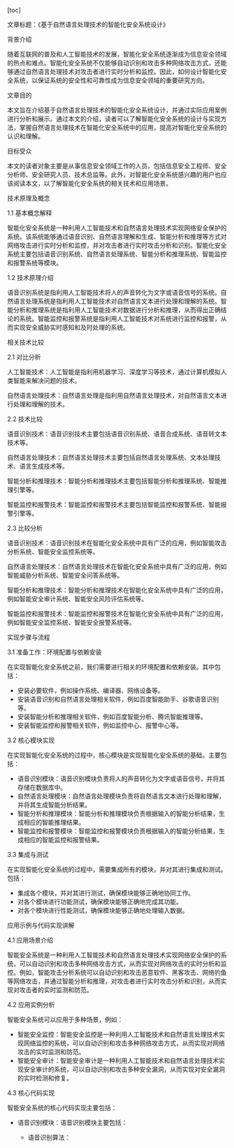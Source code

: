 
[toc]                    
                
                
文章标题：《基于自然语言处理技术的智能化安全系统设计》

背景介绍

随着互联网的普及和人工智能技术的发展，智能化安全系统逐渐成为信息安全领域的热点和难点。智能化安全系统不仅能够自动识别和攻击多种网络攻击方式，还能够通过自然语言处理技术对攻击者进行实时分析和监控。因此，如何设计智能化安全系统，以保证系统的安全性和可靠性成为信息安全领域的重要研究方向。

文章目的

本文旨在介绍基于自然语言处理技术的智能化安全系统设计，并通过实际应用案例进行分析和展示。通过本文的介绍，读者可以了解智能化安全系统的设计与实现方法，掌握自然语言处理技术在智能化安全系统中的应用，提高对智能化安全系统的认识和理解。

目标受众

本文的读者对象主要是从事信息安全领域工作的人员，包括信息安全工程师、安全分析师、安全研究人员、技术总监等。此外，对智能化安全系统感兴趣的用户也应该阅读本文，以了解智能化安全系统的相关技术和应用场景。

技术原理及概念

1.1 基本概念解释

智能化安全系统是一种利用人工智能技术和自然语言处理技术实现网络安全保护的系统。该系统能够通过语音识别、自然语言理解和生成、智能分析和推理等方式对网络攻击进行实时分析和监控，并对攻击者进行实时攻击分析和识别。智能化安全系统主要包括语音识别系统、自然语言处理系统、智能分析和推理系统、智能监控和报警系统等模块。

1.2 技术原理介绍

语音识别系统是指利用人工智能技术将人的声音转化为文字或语音信号的系统。自然语言处理系统是指利用人工智能技术对自然语言文本进行处理和理解的系统。智能分析和推理系统是指利用人工智能技术对数据进行分析和推理，从而得出正确结论的系统。智能监控和报警系统是指利用人工智能技术对系统进行监控和报警，从而实现安全威胁实时感知和及时处理的系统。

相关技术比较

2.1 对比分析

人工智能技术：人工智能是指利用机器学习、深度学习等技术，通过计算机模拟人类智能来解决问题的技术。

自然语言处理技术：自然语言处理是指利用自然语言处理技术，对自然语言文本进行处理和理解的技术。

2.2 技术比较

语音识别技术：语音识别技术主要包括语音识别系统、语音合成系统、语音转文本技术等。

自然语言处理技术：自然语言处理技术主要包括自然语言处理系统、文本处理技术、语言生成技术等。

智能分析和推理技术：智能分析和推理技术主要包括智能分析和推理系统、智能推理引擎等。

智能监控和报警技术：智能监控和报警技术主要包括智能监控和报警系统、智能报警引擎等。

2.3 比较分析

语音识别技术：语音识别技术在智能化安全系统中具有广泛的应用，例如智能攻击分析系统、智能安全监控系统等。

自然语言处理技术：自然语言处理技术在智能化安全系统中具有广泛的应用，例如智能威胁分析系统、智能安全问答系统等。

智能分析和推理技术：智能分析和推理技术在智能化安全系统中具有广泛的应用，例如智能安全审计系统、智能安全风险评估系统等。

智能监控和报警技术：智能监控和报警技术在智能化安全系统中具有广泛的应用，例如智能安全监控系统、智能安全报警系统等。

实现步骤与流程

3.1 准备工作：环境配置与依赖安装

在实现智能化安全系统之前，我们需要进行相关的环境配置和依赖安装。其中包括：

* 安装必要软件，例如操作系统、编译器、网络设备等。
* 安装语音识别和自然语言处理相关软件，例如百度智能助手、谷歌语音识别等。
* 安装智能分析和推理相关软件，例如百度智能分析、腾讯智能推理等。
* 安装智能监控和报警相关软件，例如监控中心、报警中心等。

3.2 核心模块实现

在实现智能化安全系统的过程中，核心模块是实现智能化安全系统的基础。主要包括：

* 语音识别模块：语音识别模块负责将人的声音转化为文字或语音信号，并将其存储在数据库中。
* 自然语言处理模块：自然语言处理模块负责将自然语言文本进行处理和理解，并将其生成智能分析结果。
* 智能分析和推理模块：智能分析和推理模块负责根据输入的智能分析结果，生成相应的智能推理结果。
* 智能监控和报警模块：智能监控和报警模块负责根据输入的智能分析结果，生成相应的智能监控和报警结果。

3.3 集成与测试

在实现智能化安全系统的过程中，需要集成所有的模块，并对其进行集成和测试。包括：

* 集成各个模块，并对其进行测试，确保模块能够正确地协同工作。
* 对各个模块进行功能测试，确保模块能够正确地完成其功能。
* 对各个模块进行性能测试，确保模块能够正确地处理输入数据。

应用示例与代码实现讲解

4.1 应用场景介绍

智能安全系统是一种利用人工智能技术和自然语言处理技术实现网络安全保护的系统，可以自动识别和攻击多种网络攻击方式，从而实现对网络攻击的实时分析和监控。例如，智能攻击分析系统可以自动识别和攻击恶意软件、黑客攻击、网络钓鱼等网络攻击，并通过智能分析和推理，对攻击者进行实时攻击分析和识别，从而实现对攻击者的实时监测和防范。

4.2 应用实例分析

智能安全系统可以应用于多种场景，例如：

* 智能安全监控：智能安全监控是一种利用人工智能技术和自然语言处理技术实现网络监控的系统，可以自动识别和攻击多种网络攻击方式，从而实现对网络攻击的实时监测和防范。
* 智能安全审计：智能安全审计是一种利用人工智能技术和自然语言处理技术实现安全审计的系统，可以自动识别和攻击多种安全漏洞，从而实现对安全漏洞的实时检测和修复。

4.3 核心代码实现

智能安全系统的核心代码实现主要包括：

* 语音识别模块：语音识别模块主要包括：

	+ 语音识别算法：

